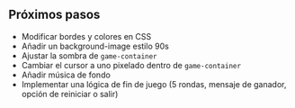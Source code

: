 ## Próximos pasos
- Modificar bordes y colores en CSS
- Añadir un background-image estilo 90s
- Ajustar la sombra de `game-container`
- Cambiar el cursor a uno pixelado dentro de `game-container`
- Añadir música de fondo
- Implementar una lógica de fin de juego (5 rondas, mensaje de ganador, opción de reiniciar o salir)
